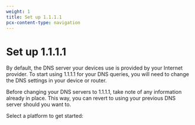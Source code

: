 ```yaml
---
weight: 1
title: Set up 1.1.1.1
pcx-content-type: navigation
---
```


# Set up 1.1.1.1

By default, the DNS server your devices use is provided by your Internet provider. To start using 1.1.1.1 for your DNS queries, you will need to change the DNS settings in your device or router.

Before changing your DNS servers to 1.1.1.1, take note of any information already in place. This way, you can revert to using your previous DNS server should you want to.

Select a platform to get started:

<DirectoryListing path="/setup-1.1.1.1" />